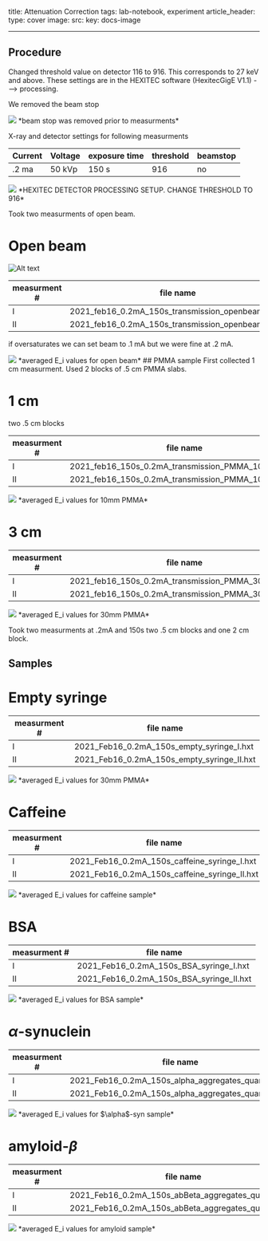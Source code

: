 title: Attenuation Correction
tags: lab-notebook, experiment 
article_header:
  type: cover
  image:
    src: 
    key: docs-image



---
## Procedure
Changed threshold value on detector 116 to 916. This corresponds to 27 keV and above. These settings are in the HEXITEC software (HexitecGigE V1.1) ---> processing. 

We removed the beam stop 

<img src="/files/beamstop.jpg">
*beam stop was removed prior to measurments*


 

X-ray and detector settings for following measurments 

| Current  | Voltage | exposure time | threshold | beamstop |
| --- | --- | --- | --- | --- |
|   .2 ma | 50 kVp | 150 s | 916 | no |




<img src="/files/processing_setup.PNG">
*HEXITEC DETECTOR PROCESSING SETUP. CHANGE THRESHOLD TO 916*

Took two measurments of open beam. 

# Open beam
![ Alt text](/files/beam.gif) 



| measurment # | file name |
| --- | --- |
|   I | 2021_feb16_0.2mA_150s_transmission_openbeam_I.hxt |
| II | 2021_feb16_0.2mA_150s_transmission_openbeam_II.hxt |


if oversaturates we can set beam to .1 mA but we were fine at .2 mA. 

<img src="/files/opennbeamtrans.png">
*averaged E_i values for open beam*
## PMMA sample
First collected 1 cm measurment. Used 2 blocks of .5 cm PMMA slabs.


# 1 cm
two .5 cm blocks

| measurment # | file name |
| --- | --- |
|   I | 2021_feb16_150s_0.2mA_transmission_PMMA_10mm_I.hxt |
| II | 2021_feb16_150s_0.2mA_transmission_PMMA_10mm_II.hxt |


<img src="/files/pmma10mm.png">
*averaged E_i values for 10mm PMMA*



# 3 cm

| measurment # | file name |
| --- | --- |
|     I | 2021_feb16_150s_0.2mA_transmission_PMMA_30mm_I.hxt |
| II | 2021_feb16_150s_0.2mA_transmission_PMMA_30mm_II.hxt |


<img src="/files/pmma30mm.png">
*averaged E_i values for 30mm PMMA*


Took two measurments at .2mA and 150s
two .5 cm blocks and one 2 cm block.


## Samples 
# Empty syringe 

| measurment # | file name |
| --- | --- |
|  I | 2021_Feb16_0.2mA_150s_empty_syringe_I.hxt |
| II | 2021_Feb16_0.2mA_150s_empty_syringe_II.hxt |

<img src="/files/empty.png">
*averaged E_i values for 30mm PMMA*

# Caffeine 



| measurment # | file name |
| --- | --- |
|  I | 2021_Feb16_0.2mA_150s_caffeine_syringe_I.hxt |
| II | 2021_Feb16_0.2mA_150s_caffeine_syringe_II.hxt |

<img src="/files/caff12.png">
*averaged E_i values for caffeine sample*

# BSA


| measurment # | file name |
| --- | --- |
|  I | 2021_Feb16_0.2mA_150s_BSA_syringe_I.hxt |
| II | 2021_Feb16_0.2mA_150s_BSA_syringe_II.hxt |

<img src="/files/BSA.png">
*averaged E_i values for BSA sample*

# $\alpha$-synuclein




| measurment # | file name |
| --- | --- |
|  I | 2021_Feb16_0.2mA_150s_alpha_aggregates_quartz_I.hxt |
| II | 2021_Feb16_0.2mA_150s_alpha_aggregates_quartz_II.hxt |

<img src="/files/ALPHA.png">
*averaged E_i values for $\alpha$-syn sample*


# amyloid-$\beta$



| measurment # | file name |
| --- | --- |
|  I | 2021_Feb16_0.2mA_150s_abBeta_aggregates_quartz_I.hxt |
| II | 2021_Feb16_0.2mA_150s_abBeta_aggregates_quartz_II.hxt |


<img src="/files/ALPHA.png">
*averaged E_i values for amyloid sample*





